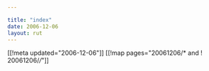 ```yaml
---

title: "index"
date: 2006-12-06
layout: rut
---
```


[[!meta updated="2006-12-06"]]
[[!map pages="20061206/* and ! 20061206/*/*"]]
